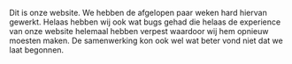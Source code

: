 Dit is onze website. We hebben de afgelopen paar weken hard hiervan gewerkt. Helaas hebben wij ook wat bugs gehad die helaas de experience van onze website helemaal hebben verpest waardoor wij hem opnieuw moesten maken.
De samenwerking kon ook wel wat beter vond niet dat we laat begonnen.
